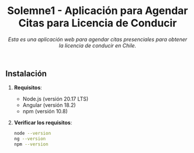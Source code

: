 <header>

# Solemne1 - Aplicación para Agendar Citas para Licencia de Conducir

_Esta es una aplicación web para agendar citas presenciales para obtener la licencia de conducir en Chile._

</header>

## Instalación

1. **Requisitos**:
   - Node.js (versión 20.17 LTS)
   - Angular (versión 18.2)
   - npm (versión 10.8)

2. **Verificar los requisitos**:
   ```bash
   node --version
   ng --version
   npm --version
